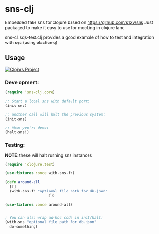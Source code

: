# sns-clj

Embedded fake sns for clojure based on https://github.com/s12v/sns Just packaged to make it easy to use for mocking in clojure land

sns-clj.sqs-test.clj provides a good example of how to test and integration with sqs (using elasticmq)

## Usage

[![Clojars Project](https://img.shields.io/clojars/v/org.clojars.bigsy/sns-clj.svg)](https://clojars.org/org.clojars.bigsy/sns-clj)
### Development:

```clojure
(require 'sns-clj.core)

;; Start a local sns with default port:
(init-sns)

;; another call will halt the previous system:
(init-sns)

;; When you're done:
(halt-sns!)
```

### Testing:

**NOTE**: these will halt running sns instances

```clojure
(require 'clojure.test)

(use-fixtures :once with-sns-fn)

(defn around-all
  [f]
  (with-sns-fn "optional file path for db.json"
                    f))

(use-fixtures :once around-all)


; You can also wrap ad-hoc code in init/halt:
(with-sns "optional file path for db.json"
  do-something) 
  ```
